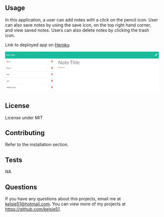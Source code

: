 ## Usage 
  In this application, a user can add notes with a click on the pencil icon. User can also save notes by using the save icon, on the top right hand corner, and view saved notes. Users can also delete notes by clicking the trash icon. <br>

 
  Link to deployed app on [Heroku](https://cryptic-journey-58778.herokuapp.com/)
  
   <img src="Screenshot.png">

  ## License 
  License under MIT
  ## Contributing 
  Refer to the installation section. 
  ## Tests
  NA 
  ## Questions
  If you have any questions about this projects, email me at kelsie51@hotmail.com. You can view more of my projects at https://github.com/kelsie51.
